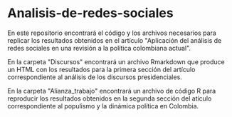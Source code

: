 # Analisis-de-redes-sociales

En este repositorio encontrará el código y los archivos necesarios para replicar los resultados obtenidos en el artículo "Aplicación del análisis de redes sociales en una revisión a la política colombiana actual".

En la carpeta "Discursos" encontrará un archivo Rmarkdown que produce un HTML con los resultados para la primera sección del artículo correspondiente al análisis de los discursos presidenciales.

En la carpeta "Alianza_trabajo" encontrará un archivo de código R para reproducir los resultados obtenidos en la segunda sección del atículo correspondiente al populismo y la dinámica política en Colombia.
